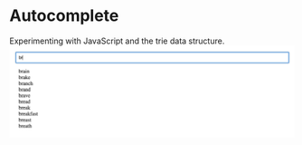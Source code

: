 # Autocomplete
Experimenting with JavaScript and the trie data structure.
![alt tag](https://raw.githubusercontent.com/brandonzeng/Autocomplete/master/sample.png)